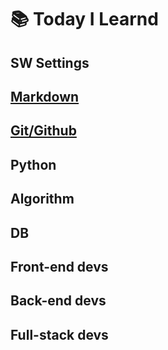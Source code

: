 # 📚 Today I Learnd



## SW Settings

## [Markdown](./Markdown/)

## [Git/Github](./Git%3AGithub/)

## Python

## Algorithm

## DB

## Front-end devs

## Back-end devs

## Full-stack devs

